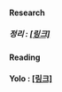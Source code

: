 
#### Research
##### 정리 : [[링크]](https://github.com/peternara/Study/blob/master/Study.md)
   
#### Reading
#### Yolo : [[링크]](https://github.com/peternara/Study/blob/master/yolo.md)
